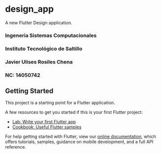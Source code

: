 # design_app

A new Flutter Design application.

###   Ingeneria Sistemas Computacionales
###    Instituto Tecnológico de Saltillo
            
### Javier Ulises Rosiles Chena
### NC: 14050742

## Getting Started

This project is a starting point for a Flutter application.

A few resources to get you started if this is your first Flutter project:

- [Lab: Write your first Flutter app](https://flutter.dev/docs/get-started/codelab)
- [Cookbook: Useful Flutter samples](https://flutter.dev/docs/cookbook)

For help getting started with Flutter, view our
[online documentation](https://flutter.dev/docs), which offers tutorials,
samples, guidance on mobile development, and a full API reference.
